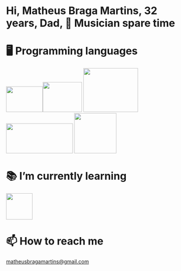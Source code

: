 # Hi, Matheus Braga Martins, 32 years, Dad, 🎸 Musician spare time 
# 🖥️ Programming languages
<div style="display-flex">
<img width="100" height="70" src="https://encrypted-tbn0.gstatic.com/images?q=tbn:ANd9GcQ4oTi1J6Nv6sa-qJAYaXgzhcE3HEpCZJAdnQ&usqp=CAU"><img width="107" height="82" src="https://filestore.community.support.microsoft.com/api/images/c6a2eeb0-f2e2-4ea0-a8f0-921f8e03ef1d">
<img width="149" height="120" src="https://www.2fconsultoria.com.br/wp-content/uploads/2017/02/Microsoft-SQL-Server.png">
<img width="182" height="82" src="https://encrypted-tbn0.gstatic.com/images?q=tbn:ANd9GcScw_KtaBkRwwIzg3NA1O_Sy_lOjpDT-v5kfaBkrhCCtIZpdSyi8uwTAY6g6qR_GxHgM1w&usqp=CAU">
<img width="115" height="110" src="https://encrypted-tbn0.gstatic.com/images?q=tbn:ANd9GcQ_ZIXq0P_T_zcAwksLi4rNM7YVIbPNtYDEKP7BuCVN7w8P0TwbRaQVSU1hnRc5q8dajZY&usqp=CAU">
</idv>
 
# 📚 I’m currently learning
<img width="72" heigth="57" src="https://encrypted-tbn0.gstatic.com/images?q=tbn:ANd9GcSBbVDF_KQMR0txsNVVIhhWxUfnYRawJPK5pw&usqp=CAU">

# 📫 How to reach me 
matheusbragamartins@gmail.com

<!---
mbmartinsbr/mbmartinsbr is a ✨ special ✨ repository because its `README.md` (this file) appears on your GitHub profile.
You can click the Preview link to take a look at your changes.
--->
